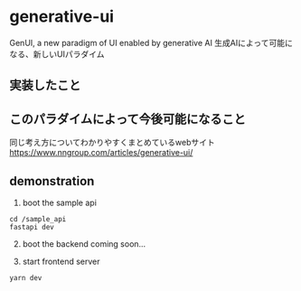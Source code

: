 # generative-ui
GenUI, a new paradigm of UI enabled by generative AI
生成AIによって可能になる、新しいUIパラダイム

## 実装したこと

## このパラダイムによって今後可能になること

同じ考え方についてわかりやすくまとめているwebサイト
https://www.nngroup.com/articles/generative-ui/

## demonstration

1. boot the sample api
```
cd /sample_api 
fastapi dev
```

2. boot the backend
coming soon...

3. start frontend server
```
yarn dev
```
